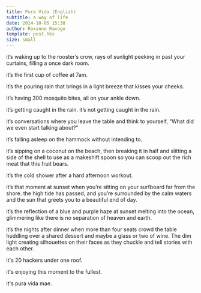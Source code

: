 ```yaml
---
title: Pura Vida (English)
subtitle: a way of life
date: 2014-10-05 15:38
author: Roxanne Ravago
template: post.hbs
size: small
---
```


it’s waking up to the rooster’s crow, rays of sunlight peeking in past your curtains, filling a once dark room.

it’s the first cup of coffee at 7am.

it’s the pouring rain that brings in a light breeze that kisses your cheeks.

it’s having 300 mosquito bites, all on your ankle down.

it’s getting caught in the rain.
it’s not getting caught in the rain.

it’s conversations where you leave the table and think to yourself, 
“What did we even start talking about?”

it’s falling asleep on the hammock without intending to.

<!-- or..scoop out the rich meat inside -->
<!-- or..break into 2 sentences -->
it’s sipping on a coconut on the beach, then breaking it in half and slitting a side of the shell to use as a makeshift spoon so you can scoop out the rich meat that this fruit bears.

it’s the cold shower after a hard afternoon workout.

<!-- active voice in high tide has passed -->
it’s that moment at sunset when you’re sitting on your surfboard far from the shore. the high tide has passed, and you’re surrounded by the calm waters and the sun that greets you to a beautiful end of day.

it’s the reflection of a blue and purple haze at sunset melting into the ocean, glimmering like there is no separation of heaven and earth.

it’s the nights after dinner when more than four seats crowd the table huddling over a shared dessert and maybe a glass or two of wine. The dim light creating silhouettes on their faces as they chuckle 
and tell stories with each other.

it's 20 hackers under one roof.

it's enjoying this moment to the fullest.

it's <span style="font-weight:400;">pura vida mae.</span></b>


